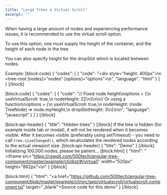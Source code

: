 ```yaml
---
title: "Large Trees & Virtual Scroll"
excerpt: ""
---
```

When having a large amount of nodes and experiencing performance issues, it is recommended to use the virtual scroll option.

To use this option, one must supply the height of the container, and the height of each node in the tree.

You can also specify height for the dropSlot which is located between nodes.

Example:
[block:code]
{
  "codes": [
    {
      "code": "<div style=\"height: 400px\">\n  <tree-root [nodes]=\"nodes\" [options]=\"options\"></tree-root>\n</div>",
      "language": "html"
    }
  ]
}
[/block]

[block:code]
{
  "codes": [
    {
      "code": "// Fixed node height\noptions = {\n  useVirtualScroll: true,\n  nodeHeight: 22\n}\n\n// Or using a function\noptions = {\n  useVirtualScroll: true,\n  nodeHeight: (node: TreeNode) => node.myHeight,\n  dropSlotHeight: 3\n}\n\n",
      "language": "javascript"
    }
  ]
}
[/block]

[block:api-header]
{
  "title": "Hidden trees"
}
[/block]
If the tree is hidden (for example inside tab or modal), it will not be rendered when it becomes visible.
After it becomes visible (preferably using setTimeout) - you need to call `tree.sizeChanged()`, which recalculates the rendered nodes according to the actual viewport size.
[block:api-header]
{
  "title": "Demo"
}
[/block]
Initializing 100,000 nodes, please be patient...
[block:html]
{
  "html": "<iframe src=\"https://rawgit.com/500tech/angular-tree-component/master/example/cli/dist/#/virtual\" width=\"520px\" height=\"862px\"></iframe>\n"
}
[/block]

[block:html]
{
  "html": "<a href=\"https://github.com/500tech/angular-tree-component/blob/master/example/cli/src/app/virtualscroll/virtualscroll.component.ts\" target=\"_blank\">Source code for this demo</a>"
}
[/block]